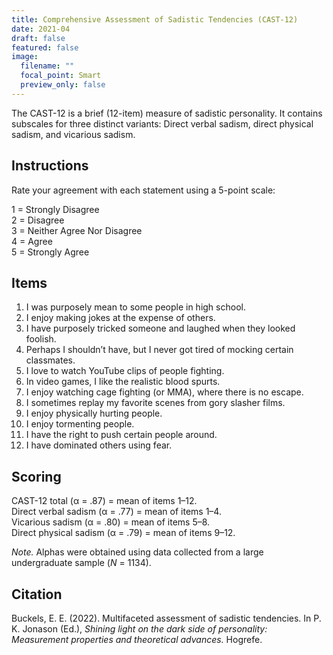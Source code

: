 ```yaml
---
title: Comprehensive Assessment of Sadistic Tendencies (CAST-12)
date: 2021-04
draft: false
featured: false
image:
  filename: ""
  focal_point: Smart
  preview_only: false
---
```

The CAST-12 is a brief (12-item) measure of sadistic personality. It contains subscales for three distinct variants: Direct verbal sadism, direct physical sadism, and vicarious sadism.

## Instructions
Rate your agreement with each statement using a 5-point scale:

1 = Strongly Disagree<br>
2 = Disagree<br>
3 = Neither Agree Nor Disagree<br>
4 = Agree<br>
5 = Strongly Agree

## Items

1. I was purposely mean to some people in high school.
2. I enjoy making jokes at the expense of others. 
3. I have purposely tricked someone and laughed when they looked foolish.
4. Perhaps I shouldn’t have, but I never got tired of mocking certain classmates.
5. I love to watch YouTube clips of people fighting. 
6. In video games, I like the realistic blood spurts. 
7. I enjoy watching cage fighting (or MMA), where there is no escape. 
8. I sometimes replay my favorite scenes from gory slasher films.
9. I enjoy physically hurting people. 
10. I enjoy tormenting people. 
11. I have the right to push certain people around.
12. I have dominated others using fear. 

## Scoring

CAST-12 total (α = .87) = mean of items 1–12. <br>
Direct verbal sadism (α = .77) = mean of items 1–4.<br>
Vicarious sadism (α = .80) = mean of items 5–8. <br>
Direct physical sadism (α = .79) = mean of items 9–12. <br>

*Note.* Alphas were obtained using data collected from a large undergraduate sample (*N* = 1134).

## Citation

Buckels, E. E. (2022). Multifaceted assessment of sadistic tendencies. In P. K. Jonason (Ed.), *Shining light on the dark side of personality: Measurement properties and theoretical advances.* Hogrefe.
